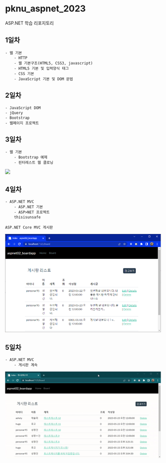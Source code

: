# pknu_aspnet_2023
ASP.NET 학습 리포지토리

## 1일차
	- 웹 기본
		- HTTP
		- 웹 기본구조(HTML5, CSS3, javascript)
		- HTML5 기본 및 입력양식 태그
		- CSS 기본
		- JavaScript 기본 및 DOM 문법

## 2일차
	- JavaScript DOM
	- jQuery
	- Bootstrap
	- 웹페이지 프로젝트
	
## 3일차
	- 웹 기본
		- Bootstrap 예제
		- 핀터레스트 웹 클로닝
		

<img src="https://github.com/bookchon/pknu_aspnet_2023/blob/main/images/pinterestpage.gif?raw=true" width="700">

## 4일차
	- ASP.NET MVC
		- ASP.NET 기본
		- ASP>NET 프로젝트
		thisisunsafe
		
	ASP.NET Core MVC 게시판
<img src="https://github.com/bookchon/pknu_aspnet_2023/blob/main/images/aspnet03.png?raw=true" width="700">	

## 5일차
	- ASP.NET MVC
		- 게시판 계속

<img src="https://github.com/bookchon/pknu_aspnet_2023/blob/main/images/aspnet04.gif?raw=true" width="700">	